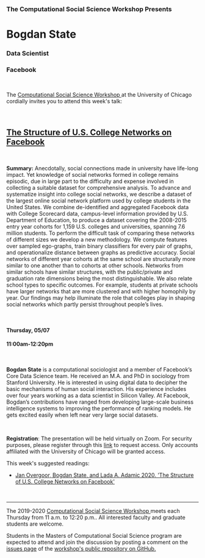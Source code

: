 <h3 class=pfblock-header> The Computational Social Science Workshop Presents </h3>

<h1 class=pfblock-header3> Bogdan State</h1>
<h3 class=pfblock-header3> Data Scientist </h3>
<h3 class=pfblock-header3> Facebook </h3>

<br>

<p class=pfblock-header3>The <a href="https://macss.uchicago.edu/content/computation-workshop"> Computational Social Science Workshop </a> at the University of Chicago cordially invites you to attend this week's talk:</p>

<br>

<div class=pfblock-header3>
<h2 class=pfblock-header>
  <a href=https://github.com/uchicago-computation-workshop/Spring2020/tree/master/05-07_State> The Structure of U.S. College Networks on Facebook </a>
</h2>
<br>

**Summary:** Anecdotally, social connections made in university have life-long impact. Yet knowledge of social networks formed in college remains episodic, due in large part to the difficulty and expense involved in collecting a suitable dataset for comprehensive analysis. To advance and systematize insight into college social networks, we describe a dataset of the largest online social network platform used by college students in the United States. We combine de-identified and aggregated Facebook data with College Scorecard data, campus-level information provided by U.S. Department of Education, to produce a dataset covering the 2008-2015 entry year cohorts for 1,159 U.S. colleges and universities, spanning 7.6 million students. To perform the difficult task of comparing these networks of different sizes we develop a new methodology. We compute features over sampled ego-graphs, train binary classifiers for every pair of graphs, and operationalize distance between graphs as predictive accuracy. Social networks of different year cohorts at the same school are structurally more similar to one another than to cohorts at other schools. Networks from similar schools have similar structures, with the public/private and graduation rate dimensions being the most distinguishable. We also relate school types to specific outcomes. For example, students at private schools have larger networks that are more clustered and with higher homophily by year. Our findings may help illuminate the role that colleges play in shaping social networks which partly persist throughout people’s lives.

<br>

<h4 class=pfblock-header3> Thursday, 05/07 </h4>
<h4 class=pfblock-header3> 11:00am-12:20pm </h4>

<br>

**Bogdan State** is a computational sociologist and a member of Facebook’s Core Data Science team. He received an M.A. and PhD in sociology from Stanford University. He is interested in using digital data to decipher the basic mechanisms of human social interaction. His experience includes over four years working as a data scientist in Silicon Valley. At Facebook, Bogdan’s contributions have ranged from developing large-scale business intelligence systems to improving the performance of ranking models. He gets excited easily when left near very large social datasets.


<br>

**Registration**: The presentation will be held virtually on Zoom. For security purposes, please register through this [link](https://uchicago.zoom.us/meeting/register/tJAvcu6vqzwvG9xbn1xIhFeLfieoHcpQS2Qc) to request access. Only accounts affiliated with the University of Chicago will be granted access.


This week's suggested readings:

- [Jan Overgoor, Bogdan State, and Lada A. Adamic 2020. 'The Structure of U.S. College Networks on Facebook'](https://github.com/uchicago-computation-workshop/Spring2020/blob/master/05-07_State/scorecard_icwsm_final.pdf)

<br>

---

<p class=footertext> The 2019-2020 <a href="https://macss.uchicago.edu/content/computation-workshop"> Computational Social Science Workshop </a> meets each Thursday from 11 a.m. to 12:20 p.m.. All interested faculty and graduate students are welcome.</p>



<p class=footertext>Students in the Masters of Computational Social Science program are expected to attend and join the discussion by posting a comment on the <a href=https://github.com/uchicago-computation-workshop/Spring2020/issues/2>issues page</a> of the <a href=https://github.com/uchicago-computation-workshop/Spring2020/tree/master/05-07_State>workshop's public repository on GitHub.</a></p>
